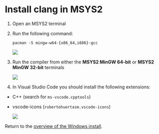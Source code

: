 # Install clang in MSYS2

1. Open an MSYS2 terminal
1. Run the following command:

    `pacman -S mingw-w64-{x86_64,i686}-gcc`

    ![](../../images/install-gifs/Windows/install-gpp-msys.gif)

1. Run the compiler from either the **MSYS2 MinGW 64-bit** or **MSYS2 MinGW 32-bit** terminals

    ![](../../images/install-gifs/Windows/demo-compiler.gif)

1. In Visual Studio Code you should install the following extensions:

  - C++ (search for `ms-vscode.cpptools`)
  - vscode-icons (`robertohuertasm.vscode-icons`)
  
    ![](images/install-gifs/extensions.gif)

Return to the [overview of the Windows install](/guides/installation/windows.html).